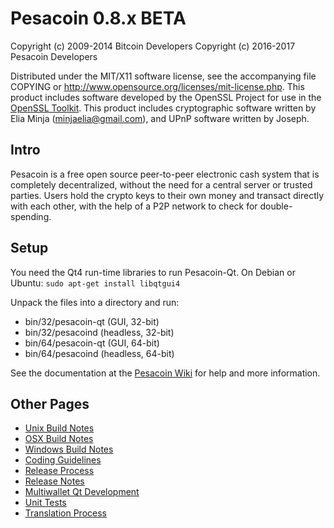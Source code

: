 Pesacoin 0.8.x BETA
====================

Copyright (c) 2009-2014 Bitcoin Developers
Copyright (c) 2016-2017 Pesacoin Developers

Distributed under the MIT/X11 software license, see the accompanying
file COPYING or http://www.opensource.org/licenses/mit-license.php.
This product includes software developed by the OpenSSL Project for use in the [OpenSSL Toolkit](http://www.openssl.org/). This product includes
cryptographic software written by Elia Minja ([minjaelia@gmail.com](mailto:minjaelia@gmail.com)), and UPnP software written by Joseph.


Intro
---------------------
Pesacoin is a free open source peer-to-peer electronic cash system that is
completely decentralized, without the need for a central server or trusted
parties.  Users hold the crypto keys to their own money and transact directly
with each other, with the help of a P2P network to check for double-spending.


Setup
---------------------
You need the Qt4 run-time libraries to run Pesacoin-Qt. On Debian or Ubuntu:
	`sudo apt-get install libqtgui4`

Unpack the files into a directory and run:

- bin/32/pesacoin-qt (GUI, 32-bit)
- bin/32/pesacoind (headless, 32-bit)
- bin/64/pesacoin-qt (GUI, 64-bit)
- bin/64/pesacoind (headless, 64-bit)

See the documentation at the [Pesacoin Wiki](http://pesacoin.info)
for help and more information.


Other Pages
---------------------
- [Unix Build Notes](build-unix.md)
- [OSX Build Notes](build-osx.md)
- [Windows Build Notes](build-msw.md)
- [Coding Guidelines](coding.md)
- [Release Process](release-process.md)
- [Release Notes](release-notes.md)
- [Multiwallet Qt Development](multiwallet-qt.md)
- [Unit Tests](unit-tests.md)
- [Translation Process](translation_process.md)
